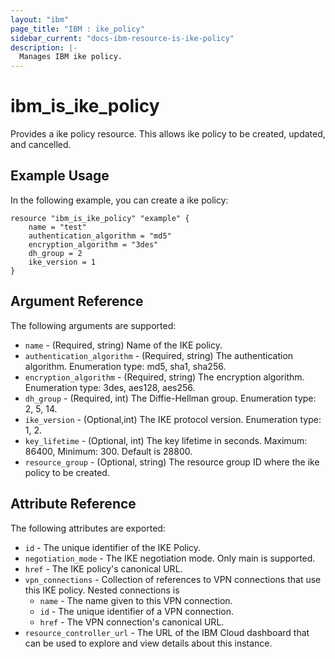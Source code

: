 ```yaml
---
layout: "ibm"
page_title: "IBM : ike_policy"
sidebar_current: "docs-ibm-resource-is-ike-policy"
description: |-
  Manages IBM ike policy.
---
```


# ibm\_is_ike_policy

Provides a ike policy resource. This allows ike policy to be created, updated, and cancelled.


## Example Usage

In the following example, you can create a ike policy:

```hcl
resource "ibm_is_ike_policy" "example" {
	name = "test"
	authentication_algorithm = "md5"
	encryption_algorithm = "3des"
	dh_group = 2
	ike_version = 1
}

```

## Argument Reference

The following arguments are supported:

* `name` - (Required, string) Name of the IKE policy.
* `authentication_algorithm` - (Required, string)  The authentication algorithm. Enumeration type: md5, sha1, sha256.
* `encryption_algorithm` - (Required, string) The encryption algorithm. Enumeration type: 3des, aes128, aes256.
* `dh_group` - (Required, int) The Diffie-Hellman group. Enumeration type: 2, 5, 14.
* `ike_version` - (Optional,int) The IKE protocol version. Enumeration type: 1, 2.
* `key_lifetime` - (Optional, int) The key lifetime in seconds. Maximum: 86400, Minimum: 300. Default is 28800.
* `resource_group` - (Optional, string) The resource group ID where the ike policy to be created.

## Attribute Reference

The following attributes are exported:

* `id` - The unique identifier of the IKE Policy.
* `negotiation_mode` - The IKE negotiation mode. Only main is supported.
* `href` - The IKE policy's canonical URL.
* `vpn_connections` - Collection of references to VPN connections that use this IKE policy. Nested connections is
	* `name` - The name given to this VPN connection.
	* `id` -  The unique identifier of a VPN connection.
	* `href` - The VPN connection's canonical URL.
* `resource_controller_url` - The URL of the IBM Cloud dashboard that can be used to explore and view details about this instance.
